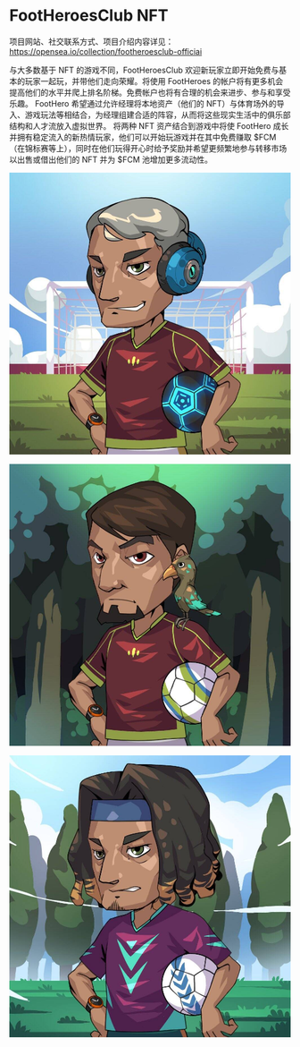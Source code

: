# FootHeroesClub NFT

项目网站、社交联系方式、项目介绍内容详见：https://opensea.io/collection/footheroesclub-officiai

与大多数基于 NFT 的游戏不同，FootHeroesClub 欢迎新玩家立即开始免费与基本的玩家一起玩，并带他们走向荣耀。将使用 FootHeroes 的帐户将有更多机会提高他们的水平并爬上排名阶梯。免费帐户也将有合理的机会来进步、参与和享受乐趣。
FootHero 希望通过允许经理将本地资产（他们的 NFT）与体育场外的导入、游戏玩法等相结合，为经理组建合适的阵容，从而将这些现实生活中的俱乐部结构和人才流放入虚拟世界。
将两种 NFT 资产结合到游戏中将使 FootHero 成长并拥有稳定流入的新热情玩家，他们可以开始玩游戏并在其中免费赚取 $FCM（在锦标赛等上），同时在他们玩得开心时给予奖励并希望更频繁地参与转移市场以出售或借出他们的 NFT 并为 $FCM 池增加更多流动性。

![nft](01.jpg)

![nft](02.jpg)

![nft](03.jpg)




